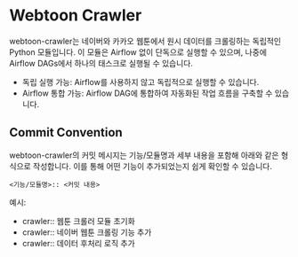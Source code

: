 # Webtoon Crawler
webtoon-crawler는 네이버와 카카오 웹툰에서 원시 데이터를 크롤링하는 독립적인 Python 모듈입니다. 이 모듈은 Airflow 없이 단독으로 실행할 수 있으며, 나중에 Airflow DAGs에서 하나의 태스크로 실행될 수 있습니다.

- 독립 실행 가능: Airflow를 사용하지 않고 독립적으로 실행할 수 있습니다.
- Airflow 통합 가능: Airflow DAG에 통합하여 자동화된 작업 흐름을 구축할 수 있습니다.

## Commit Convention
webtoon-crawler의 커밋 메시지는 기능/모듈명과 세부 내용을 포함해 아래와 같은 형식으로 작성합니다. 이를 통해 어떤 기능이 추가되었는지 쉽게 확인할 수 있습니다.

```
<기능/모듈명>:: <커밋 내용>
```

예시:
- crawler:: 웹툰 크롤러 모듈 초기화
- crawler:: 네이버 웹툰 크롤링 기능 추가
- crawler:: 데이터 후처리 로직 추가
